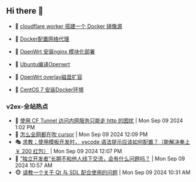## Hi there 👋

<!--
**dkyg666/dkyg666** is a ✨ _special_ ✨ repository because its `README.md` (this file) appears on your GitHub profile.

Here are some ideas to get you started:

- 🔭 I’m currently working on ...
- 🌱 I’m currently learning ...
- 👯 I’m looking to collaborate on ...
- 🤔 I’m looking for help with ...
- 💬 Ask me about ...
- 📫 How to reach me: ...
- 😄 Pronouns: ...
- ⚡ Fun fact: ...
-->

<!-- BLOG-POST-LIST:START -->
- 🦩 [cloudflare worker 搭建一个 Docker 镜像源](http://blog.1996099.xyz/archives/cloudflare-worker-da-jian-yi-ge-docker-jing-xiang-zhan) 

- 🚦 [Docker配置网络代理](http://blog.1996099.xyz/archives/dockerpei-zhi-wang-luo-dai-li) 

- 🫶 [OpenWrt 安装nginx 模块化部署](http://blog.1996099.xyz/archives/openwrt-an-zhuang-nginx-mo-kuai-hua-bu-shu) 

- 🦄 [Ubuntu编译Openwrt](http://blog.1996099.xyz/archives/ubuntuzi-bian-yi-openwrt) 

- 🐻 [OpenWrt overlay磁盘扩容](http://blog.1996099.xyz/archives/openwrt-overlay) 

- 🤖 [CentOS 7 安装Docker环境](http://blog.1996099.xyz/archives/centos-docker) 
<!-- BLOG-POST-LIST:END -->

### v2ex-全站热点
<!-- v2ex:START -->
- 🥸 [使用 CF Tunnel 访问内网服务只能走 http 的困扰](https://www.v2ex.com/t/1071432#reply4) | Mon Sep 09 2024 1:02 PM
- 🤗 [怎么全网都在吹 cursor](https://www.v2ex.com/t/1071424#reply14) | Mon Sep 09 2024 12:09 PM
- 🎭 [求教；使用模板开发时， vscode 语法提示应该如何配置？（能解决奉上￥ 200 红包）](https://www.v2ex.com/t/1071423#reply3) | Mon Sep 09 2024 12:07 PM
- 🥷 [“独立开发者”长期不和他人线下交流，会有什么问题吗？](https://www.v2ex.com/t/1071413#reply12) | Mon Sep 09 2024 10:57 AM
- 🐵 [请教一个关于 Qt 与 SDL 配合使用的问题](https://www.v2ex.com/t/1071404#reply3) | Mon Sep 09 2024 10:31 AM<!-- v2ex:END -->


